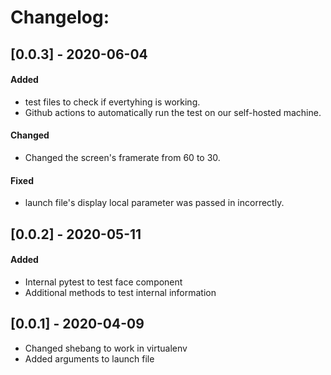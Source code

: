 

# Changelog:
## [0.0.3] - 2020-06-04
#### Added
- test files to check if evertyhing is working.
- Github actions to automatically run the test on our self-hosted machine.

#### Changed
- Changed the screen's framerate from 60 to 30.
#### Fixed
- launch file's display local parameter was passed in incorrectly.

## [0.0.2] - 2020-05-11
#### Added
- Internal pytest to test face component
- Additional methods to test internal information

## [0.0.1] - 2020-04-09
- Changed shebang to work in virtualenv
- Added arguments to launch file
